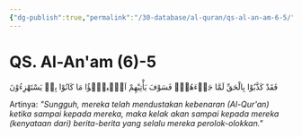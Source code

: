 ```yaml
---
{"dg-publish":true,"permalink":"/30-database/al-quran/qs-al-an-am-6-5/"}
---
```



# QS. Al-An'am (6)-5
فَقَدْ كَذَّبُوْا بِالْحَقِّ لَمَّا جَاۤءَهُمْۗ فَسَوْفَ يَأْتِيْهِمْ اَنْۢبـٰۤؤُا مَا كَانُوْا بِهٖ يَسْتَهْزِءُوْنَ 

Artinya: *"Sungguh, mereka telah mendustakan kebenaran (Al-Qur'an) ketika sampai kepada mereka, maka kelak akan sampai kepada mereka (kenyataan dari) berita-berita yang selalu mereka perolok-olokkan."*
